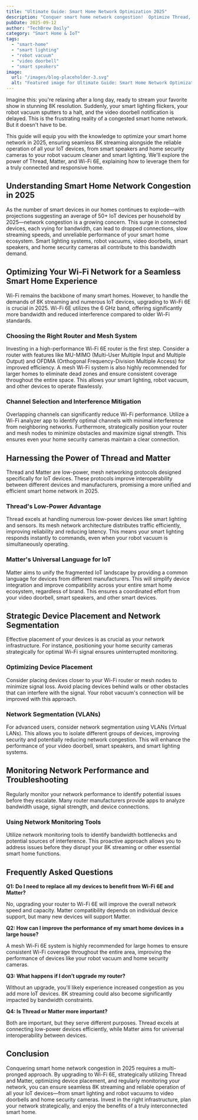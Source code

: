 ```yaml
---
title: "Ultimate Guide: Smart Home Network Optimization 2025"
description: "Conquer smart home network congestion!  Optimize Thread, Matter, & Wi-Fi 6E for seamless 8K streaming & multiple IoT devices (smart lighting, robot vacuums, video doorbells). Learn how to avoid lag & buffering. Read now!"
pubDate: 2025-09-12
author: "TechBrew Daily"
category: "Smart Home & IoT"
tags:
  - "smart-home"
  - "smart lighting"
  - "robot vacuum"
  - "video doorbell"
  - "smart speakers"
image:
  url: "/images/blog-placeholder-3.svg"
  alt: "Featured image for Ultimate Guide: Smart Home Network Optimization 2025"
---
```


Imagine this: you're relaxing after a long day, ready to stream your favorite show in stunning 8K resolution.  Suddenly, your smart lighting flickers, your robot vacuum sputters to a halt, and the video doorbell notification is delayed.  This is the frustrating reality of a congested smart home network.  But it doesn't have to be.


This guide will equip you with the knowledge to optimize your smart home network in 2025, ensuring seamless 8K streaming alongside the reliable operation of all your IoT devices, from smart speakers and home security cameras to your robot vacuum cleaner and smart lighting. We'll explore the power of Thread, Matter, and Wi-Fi 6E, explaining how to leverage them for a truly connected and responsive home.


## Understanding Smart Home Network Congestion in 2025

As the number of smart devices in our homes continues to explode—with projections suggesting an average of 50+ IoT devices per household by 2025—network congestion is a growing concern.  This surge in connected devices, each vying for bandwidth, can lead to dropped connections, slow streaming speeds, and unreliable performance of your smart home ecosystem.  Smart lighting systems, robot vacuums, video doorbells, smart speakers, and home security cameras all contribute to this bandwidth demand.


## Optimizing Your Wi-Fi Network for a Seamless Smart Home Experience

Wi-Fi remains the backbone of many smart homes. However, to handle the demands of 8K streaming and numerous IoT devices, upgrading to Wi-Fi 6E is crucial in 2025.  Wi-Fi 6E utilizes the 6 GHz band, offering significantly more bandwidth and reduced interference compared to older Wi-Fi standards.

### Choosing the Right Router and Mesh System

Investing in a high-performance Wi-Fi 6E router is the first step. Consider a router with features like MU-MIMO (Multi-User Multiple Input and Multiple Output) and OFDMA (Orthogonal Frequency-Division Multiple Access) for improved efficiency.  A mesh Wi-Fi system is also highly recommended for larger homes to eliminate dead zones and ensure consistent coverage throughout the entire space. This allows your smart lighting, robot vacuum, and other devices to operate flawlessly.

### Channel Selection and Interference Mitigation

Overlapping channels can significantly reduce Wi-Fi performance. Utilize a Wi-Fi analyzer app to identify optimal channels with minimal interference from neighboring networks.  Furthermore, strategically position your router and mesh nodes to minimize obstacles and maximize signal strength. This ensures even your home security cameras maintain a clear connection.


## Harnessing the Power of Thread and Matter

Thread and Matter are low-power, mesh networking protocols designed specifically for IoT devices.  These protocols improve interoperability between different devices and manufacturers, promising a more unified and efficient smart home network in 2025.


### Thread's Low-Power Advantage

Thread excels at handling numerous low-power devices like smart lighting and sensors. Its mesh network architecture distributes traffic efficiently, improving reliability and reducing latency.  This means your smart lighting responds instantly to commands, even when your robot vacuum is simultaneously operating.


### Matter's Universal Language for IoT

Matter aims to unify the fragmented IoT landscape by providing a common language for devices from different manufacturers.  This will simplify device integration and improve compatibility across your entire smart home ecosystem, regardless of brand.  This ensures a coordinated effort from your video doorbell, smart speakers, and other smart devices.


## Strategic Device Placement and Network Segmentation

Effective placement of your devices is as crucial as your network infrastructure.  For instance, positioning your home security cameras strategically for optimal Wi-Fi signal ensures uninterrupted monitoring.


### Optimizing Device Placement

Consider placing devices closer to your Wi-Fi router or mesh nodes to minimize signal loss. Avoid placing devices behind walls or other obstacles that can interfere with the signal.  Your robot vacuum's connection will be improved with this approach.

### Network Segmentation (VLANs)

For advanced users, consider network segmentation using VLANs (Virtual LANs). This allows you to isolate different groups of devices, improving security and potentially reducing network congestion.  This will enhance the performance of your video doorbell, smart speakers, and smart lighting systems.


##  Monitoring Network Performance and Troubleshooting

Regularly monitor your network performance to identify potential issues before they escalate. Many router manufacturers provide apps to analyze bandwidth usage, signal strength, and device connections.

###  Using Network Monitoring Tools

Utilize network monitoring tools to identify bandwidth bottlenecks and potential sources of interference.  This proactive approach allows you to address issues before they disrupt your 8K streaming or other essential smart home functions.


## Frequently Asked Questions

**Q1: Do I need to replace all my devices to benefit from Wi-Fi 6E and Matter?**

No, upgrading your router to Wi-Fi 6E will improve the overall network speed and capacity. Matter compatibility depends on individual device support, but many new devices will support Matter.


**Q2: How can I improve the performance of my smart home devices in a large house?**

A mesh Wi-Fi 6E system is highly recommended for large homes to ensure consistent Wi-Fi coverage throughout the entire area, improving the performance of devices like your robot vacuum and home security cameras.


**Q3: What happens if I don’t upgrade my router?**

Without an upgrade, you'll likely experience increased congestion as you add more IoT devices. 8K streaming could also become significantly impacted by bandwidth constraints.


**Q4: Is Thread or Matter more important?**

Both are important, but they serve different purposes. Thread excels at connecting low-power devices efficiently, while Matter aims for universal interoperability between devices.


## Conclusion

Conquering smart home network congestion in 2025 requires a multi-pronged approach. By upgrading to Wi-Fi 6E, strategically utilizing Thread and Matter, optimizing device placement, and regularly monitoring your network, you can ensure seamless 8K streaming and reliable operation of all your IoT devices—from smart lighting and robot vacuums to video doorbells and home security cameras.  Invest in the right infrastructure, plan your network strategically, and enjoy the benefits of a truly interconnected smart home.